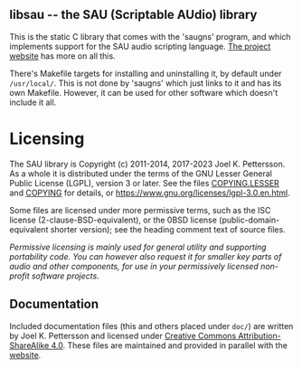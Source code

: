 libsau -- the SAU (Scriptable AUdio) library
--------------------------------------------

This is the static C library that comes with the 'saugns' program,
and which implements support for the SAU audio scripting language.
[The project website](https://sau.frama.io/) has more on all this.

There's Makefile targets for installing and uninstalling it,
by default under `/usr/local/`. This is not done by 'saugns'
which just links to it and has its own Makefile. However, it
can be used for other software which doesn't include it all.

Licensing
=========

The SAU library is Copyright (c) 2011-2014, 2017-2023 Joel K. Pettersson.
As a whole it is distributed under the terms of the GNU Lesser General
Public License (LGPL), version 3 or later. See the files
[COPYING.LESSER](COPYING.LESSER) and [COPYING](COPYING) for
details, or <https://www.gnu.org/licenses/lgpl-3.0.en.html>.

Some files are licensed under more permissive terms, such as
the ISC license (2-clause-BSD-equivalent), or
the 0BSD license (public-domain-equivalent shorter version);
see the heading comment text of source files.

*Permissive licensing is mainly used for general utility and
supporting portability code. You can however also request it
for smaller key parts of audio and other components, for use
in your permissively licensed non-profit software projects.*

Documentation
-------------

Included documentation files (this and others placed under `doc/`)
are written by Joel K. Pettersson and licensed under [Creative Commons
Attribution-ShareAlike 4.0](https://creativecommons.org/licenses/by-sa/4.0/).
These files are maintained and provided in parallel
with the [website](https://sau.frama.io).
